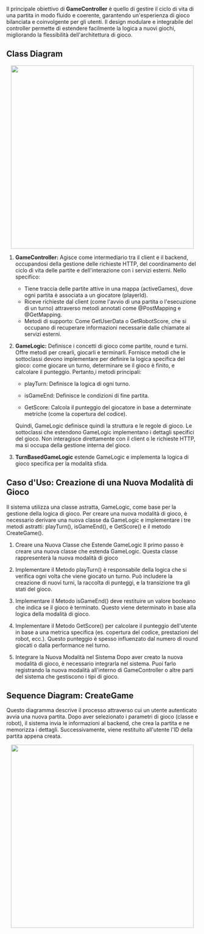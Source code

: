 Il principale obiettivo di **GameController** è quello di gestire il ciclo di vita di una partita in modo fluido e coerente, garantendo un'esperienza di gioco bilanciata e coinvolgente per gli utenti. Il design modulare e integrabile del controller permette di estendere facilmente la logica a nuovi giochi, migliorando la flessibilità dell'architettura di gioco.

## Class Diagram

<img src="_assets/media/diagrams/game_cd.jpg" style="width: 50vw; display: block; margin-left: auto; margin-right: auto;">

1. **GameController:** Agisce come intermediario tra il client e il backend, occupandosi della gestione delle richieste HTTP, del coordinamento del ciclo di vita delle partite e dell'interazione con i servizi esterni. Nello specifico:

    * Tiene traccia delle partite attive in una mappa (activeGames), dove ogni partita è associata a un giocatore (playerId).
    * Riceve richieste dal client (come l'avvio di una partita o l'esecuzione di un turno) attraverso metodi annotati come @PostMapping e @GetMapping.
    * Metodi di supporto: Come GetUserData o GetRobotScore, che si occupano di recuperare informazioni necessarie dalle chiamate ai servizi esterni.

2. **GameLogic:** Definisce i concetti di gioco come partite, round e turni. Offre metodi per crearli, giocarli e terminarli. Fornisce metodi che le sottoclassi devono implementare per definire la logica specifica del gioco: come giocare un turno, determinare se il gioco è finito, e calcolare il punteggio. Pertanto,i metodi principali:

    * playTurn: Definisce la logica di ogni turno.

    * isGameEnd: Definisce le condizioni di fine partita.

    * GetScore: Calcola il punteggio del giocatore in base a determinate metriche (come la copertura del codice).

    Quindi, GameLogic definisce quindi la struttura e le regole di gioco. Le sottoclassi che estendono GameLogic implementano i dettagli specifici del gioco. Non interagisce direttamente con il client o le richieste HTTP, ma si occupa della gestione interna del gioco.

3. **TurnBasedGameLogic** estende GameLogic e implementa la logica di gioco specifica per la modalità sfida.

## Caso d'Uso: Creazione di una Nuova Modalità di Gioco

Il sistema utilizza una classe astratta, GameLogic, come base per la gestione della logica di gioco. Per creare una nuova modalità di gioco, è necessario derivare una nuova classe da GameLogic e implementare i tre metodi astratti: playTurn(), isGameEnd(), e GetScore() e il metodo CreateGame().

1. Creare una Nuova Classe che Estende GameLogic Il primo passo è creare una nuova classe che estenda GameLogic. Questa classe rappresenterà la nuova modalità di gioco

2. Implementare il Metodo playTurn() è responsabile della logica che si verifica ogni volta che viene giocato un turno. Può includere la creazione di nuovi turni, la raccolta di punteggi, e la transizione tra gli stati del gioco.

3. Implementare il Metodo isGameEnd() deve restituire un valore booleano che indica se il gioco è terminato. Questo viene determinato in base alla logica della modalità di gioco.

4. Implementare il Metodo GetScore() per calcolare il punteggio dell'utente in base a una metrica specifica (es. copertura del codice, prestazioni del robot, ecc.). Questo punteggio è spesso influenzato dal numero di round giocati o dalla performance nel turno.

5. Integrare la Nuova Modalità nel Sistema Dopo aver creato la nuova modalità di gioco, è necessario integrarla nel sistema. Puoi farlo registrando la nuova modalità all'interno di GameController o altre parti del sistema che gestiscono i tipi di gioco.

## Sequence Diagram: CreateGame

Questo diagramma descrive il processo attraverso cui un utente autenticato avvia una nuova partita. Dopo aver selezionato i parametri di gioco (classe e robot), il sistema invia le informazioni al backend, che crea la partita e ne memorizza i dettagli. Successivamente, viene restituito all'utente l'ID della partita appena creata.

<img src="_assets/media/diagrams/createGame_sd.jpg" style="width: 50vw; display: block; margin-left: auto; margin-right: auto;">